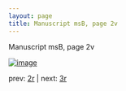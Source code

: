 ```yaml
---
layout: page
title: Manuscript msB, page 2v
---
```


Manuscript msB, page 2v

[![image](http://www.homermultitext.org/iipsrv?OBJ=IIP,1.0&FIF=/project/homer/pyramidal/deepzoom/hmt/vbbifolio/v1/vb_2v_3r.tif&WID=100&CVT=JPEG)](http://www.homermultitext.org/ict2/?urn=urn:cite2:hmt:vbbifolio.v1:vb_2v_3r)

prev:  [2r](../2r) | next:  [3r](../3r)

